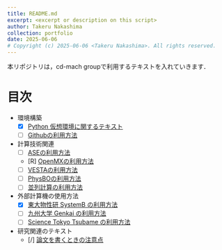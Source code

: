 ```yaml
---
title: README.md
excerpt: <excerpt or description on this script>
author: Takeru Nakashima
collection: portfolio
date: 2025-06-06
# Copyright (c) 2025-06-06 <Takeru Nakashima>. All rights reserved.
---
```


本リポジトリは，cd-mach groupで利用するテキストを入れていきます．
# 目次
- 環境構築
  * [x] [Python 仮想環境に関するテキスト](./doc/env4mac/environment.md)
  * [ ] [Githubの利用方法](./doc/github/github.md)
- 計算技術関連
  * [ ] [ASEの利用方法](./doc/ase/ase.md)
  * [R] [OpenMXの利用方法](./doc/openmx/openmx.md)
  * [ ] [VESTAの利用方法](./doc/vesta/vesta.md)
  * [ ] [PhysBOの利用方法](./doc/physbo/physbo_guide.md)
  * [ ] [並列計算の利用方法](./doc/paralle_computing/parallel_computing_guide.md)
- 外部計算機の使用方法
  * [x] [東大物性研 SystemB の利用方法](./doc/supercom/systemb.md)
  * [ ] [九州大学 Genkai の利用方法](./doc/supercom/genkai.md)
  * [ ] [Science Tokyo Tsubame の利用方法](./doc/supercom/tsubame.md)
- 研究関連のテキスト
  * [/] [論文を書くときの注意点](./doc/research/research_technique.md)
  <!---
  * [研究計画書の書き方](./doc/research_plan/research_plan.md)
  * [研究発表の仕方](./doc/presentation/presentation.md)
  * [研究室のルール](./doc/rules/rules.md) --->


<!---
- 参考文献の共有
    - [基礎的な知識の参考図書](./doc/reference/list.md)
--->
